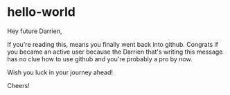 # hello-world

Hey future Darrien,

If you're reading this, means you finally went back into github. Congrats if you became an active user because the Darrien that's writing this message has no clue how to use github and you're probably a pro by now.

Wish you luck in your journey ahead!

Cheers!
